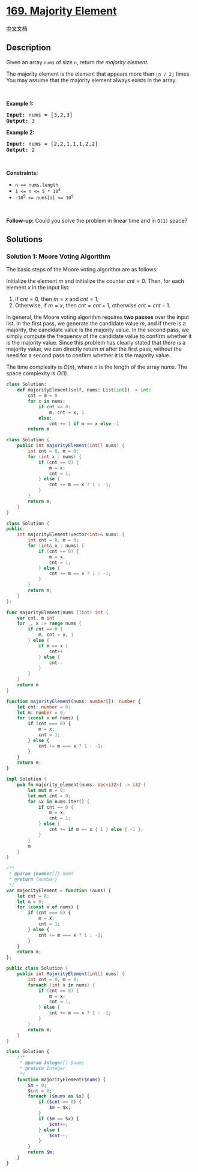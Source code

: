 # [169. Majority Element](https://leetcode.com/problems/majority-element)

[中文文档](./solution/0100-0199/0169.Majority%20Element/README.md)

<!-- tags:Array,Hash Table,Divide and Conquer,Counting,Sorting -->

## Description

<p>Given an array <code>nums</code> of size <code>n</code>, return <em>the majority element</em>.</p>

<p>The majority element is the element that appears more than <code>&lfloor;n / 2&rfloor;</code> times. You may assume that the majority element always exists in the array.</p>

<p>&nbsp;</p>
<p><strong class="example">Example 1:</strong></p>
<pre><strong>Input:</strong> nums = [3,2,3]
<strong>Output:</strong> 3
</pre><p><strong class="example">Example 2:</strong></p>
<pre><strong>Input:</strong> nums = [2,2,1,1,1,2,2]
<strong>Output:</strong> 2
</pre>
<p>&nbsp;</p>
<p><strong>Constraints:</strong></p>

<ul>
	<li><code>n == nums.length</code></li>
	<li><code>1 &lt;= n &lt;= 5 * 10<sup>4</sup></code></li>
	<li><code>-10<sup>9</sup> &lt;= nums[i] &lt;= 10<sup>9</sup></code></li>
</ul>

<p>&nbsp;</p>
<strong>Follow-up:</strong> Could you solve the problem in linear time and in <code>O(1)</code> space?

## Solutions

### Solution 1: Moore Voting Algorithm

The basic steps of the Moore voting algorithm are as follows:

Initialize the element $m$ and initialize the counter $cnt = 0$. Then, for each element $x$ in the input list:

1. If $cnt = 0$, then $m = x$ and $cnt = 1$;
1. Otherwise, if $m = x$, then $cnt = cnt + 1$, otherwise $cnt = cnt - 1$.

In general, the Moore voting algorithm requires **two passes** over the input list. In the first pass, we generate the candidate value $m$, and if there is a majority, the candidate value is the majority value. In the second pass, we simply compute the frequency of the candidate value to confirm whether it is the majority value. Since this problem has clearly stated that there is a majority value, we can directly return $m$ after the first pass, without the need for a second pass to confirm whether it is the majority value.

The time complexity is $O(n)$, where $n$ is the length of the array $nums$. The space complexity is $O(1)$.

<!-- tabs:start -->

```python
class Solution:
    def majorityElement(self, nums: List[int]) -> int:
        cnt = m = 0
        for x in nums:
            if cnt == 0:
                m, cnt = x, 1
            else:
                cnt += 1 if m == x else -1
        return m
```

```java
class Solution {
    public int majorityElement(int[] nums) {
        int cnt = 0, m = 0;
        for (int x : nums) {
            if (cnt == 0) {
                m = x;
                cnt = 1;
            } else {
                cnt += m == x ? 1 : -1;
            }
        }
        return m;
    }
}
```

```cpp
class Solution {
public:
    int majorityElement(vector<int>& nums) {
        int cnt = 0, m = 0;
        for (int& x : nums) {
            if (cnt == 0) {
                m = x;
                cnt = 1;
            } else {
                cnt += m == x ? 1 : -1;
            }
        }
        return m;
    }
};
```

```go
func majorityElement(nums []int) int {
	var cnt, m int
	for _, x := range nums {
		if cnt == 0 {
			m, cnt = x, 1
		} else {
			if m == x {
				cnt++
			} else {
				cnt--
			}
		}
	}
	return m
}
```

```ts
function majorityElement(nums: number[]): number {
    let cnt: number = 0;
    let m: number = 0;
    for (const x of nums) {
        if (cnt === 0) {
            m = x;
            cnt = 1;
        } else {
            cnt += m === x ? 1 : -1;
        }
    }
    return m;
}
```

```rust
impl Solution {
    pub fn majority_element(nums: Vec<i32>) -> i32 {
        let mut m = 0;
        let mut cnt = 0;
        for &x in nums.iter() {
            if cnt == 0 {
                m = x;
                cnt = 1;
            } else {
                cnt += if m == x { 1 } else { -1 };
            }
        }
        m
    }
}
```

```js
/**
 * @param {number[]} nums
 * @return {number}
 */
var majorityElement = function (nums) {
    let cnt = 0;
    let m = 0;
    for (const x of nums) {
        if (cnt === 0) {
            m = x;
            cnt = 1;
        } else {
            cnt += m === x ? 1 : -1;
        }
    }
    return m;
};
```

```cs
public class Solution {
    public int MajorityElement(int[] nums) {
        int cnt = 0, m = 0;
        foreach (int x in nums) {
            if (cnt == 0) {
                m = x;
                cnt = 1;
            } else {
                cnt += m == x ? 1 : -1;
            }
        }
        return m;
    }
}
```

```php
class Solution {
    /**
     * @param Integer[] $nums
     * @return Integer
     */
    function majorityElement($nums) {
        $m = 0;
        $cnt = 0;
        foreach ($nums as $x) {
            if ($cnt == 0) {
                $m = $x;
            }
            if ($m == $x) {
                $cnt++;
            } else {
                $cnt--;
            }
        }
        return $m;
    }
}
```

<!-- tabs:end -->

<!-- end -->
